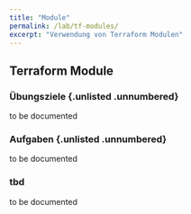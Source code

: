 ```yaml
---
title: "Module"
permalink: /lab/tf-modules/
excerpt: "Verwendung von Terraform Modulen"
---
```

<!-- markdownlint-disable MD013 -->
<!-- markdownlint-disable MD025 -->
<!-- markdownlint-disable MD033 -->
<!-- markdownlint-disable MD041 -->
## Terraform Module

### Übungsziele {.unlisted .unnumbered}

to be documented

### Aufgaben {.unlisted .unnumbered}

to be documented

### tbd

to be documented
